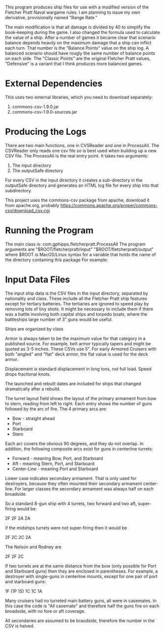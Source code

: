 
This program produces ship files for use with a modified version
of the Fletcher Pratt Naval wargame rules. I am planning to issue 
my own derivative, provisionally named "Range Rate."

The main modification is  that all damage is divided by 40 to simplify
the book-keeping during the game. I also changed the formula
used to calculate the value of a ship. After a number of games
it became clear that scenario balance depends heavily on the maximum 
damage that a ship can inflict each turn. That number is the "Balance Points"
value on the ship log. A balanced scenario should have rougly the same number of
balance points on each side. The "Classic Points" are the original Fletcher Pratt
values, "Defensive" is a variant that I think produces more balanced games.

External Dependencies
=====================

This uses two external libraries, which you need to download separately:
1. commons-csv-1.9.0.jar
2. commons-csv-1.9.0-sources.jar


Producing the Logs
==================

There are two main functions, one in CVSReader and one in ProcessAll.
The CSVReader only reads one csv file so is best used when
building up a new CSV file. The ProcessAll is the real entry point.
It takes two arguments:

1. The input directory
2. The outputSafe directory

For every CSV in the input directory it creates a sub-directory
in the outputSafe directory and generates an HTML log file for every
ship into that subdirectory.

This project uses the commons-csv package from apache, download it 
from apache.org,
probably https://commons.apache.org/proper/commons-csv/download_csv.cgi

Running the Program
===================

The main class is: com.gphipps.fletcherpratt.ProcessAll
The program arguments are  "$ROOT/fletcherpratt/input"  "$ROOT/fletcherpratt/output"
where $ROOT is MacOS/Linux syntax for a variable that holds the name of the directory containing this package
For example:


Input Data Files
================

The input ship data is the CSV files in the input directory, 
separated by nationality and class. These include all the Fletcher
Pratt ship features except for tertiary batteries. The tertiaries
are ignored to speed play by removing lots of tiny shots. It might
be necessary to include them if there was a battle involving
both capital ships and torpedo boats, where the battleships large 
number of 3" guns would be useful.

Ships are organized by class

Armor is always taken to be the maximum value for that category in a published source.
For example, belt armor typically tapers and might be quoted
as 3-5 inches. These CSVs use 5".  For early Armored Cruisers
with both "angled" and "flat" deck armor, the flat value is
used for the deck armor.

Displacement is standard displacement in long tons, not full load.
Speed drops fractional knots.

The launched and rebuilt dates are included for ships that
changed dramatically after a rebuild.

The turret layout field shows the layout of the primary armament from
bow to stern, reading from left to right. Each entry shows the number of
guns followed by the arc of fire. The 4 primary arcs are:

* Bow - straight ahead
* Port
* Starboard
* Stern

Each arc covers the obvious 90 degrees, and they do not overlap.
In addition, the following composite arcs exist for guns in
centerline turrets:

* Forward - meaning Bow, Port, and Starboard
* Aft - meaning Stern, Port, and Starboard
* Center-Line - meaning Port and Starboard

Lower case indicates secondary armament. That is only used for destroyers,
because they often mounted their secondary armament center-line. 
For larger classes the secondary armament was always half on each broadside.

So a standard 8-gun ship with 4 turrets, two forward and two aft,
super-firing would be:

2F 2F 2A 2A

if the midships turrets were not super-firing then it would be

2F 2C 2C 2A

The Nelson and Rodney are

2F 2F 2C

If two turrets are at the same distance from the bow (only possible for Port and
Starboard guns) then they are enclosed in parentheses. For example, a destroyer 
with single-guns in centerline mounts, except for one pair of port and starboard
guns:

1F (1P 1S) 1C 1C 1A

Many cruisers had no turreted main battery guns, all were in casemates.
In this case the code is "All casemate" and therefore half the guns fire on each broadside,
with no fore or aft coverage.

All secondaries are assumed to be braodside, therefore the number in the CSV is halved.
